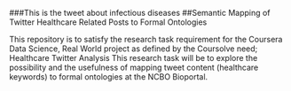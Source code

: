 

###This is the tweet about infectious diseases
##Semantic Mapping of Twitter Healthcare Related Posts to Formal Ontologies

This repository is to satisfy the research task requirement for the Coursera Data Science, Real World project as defined by the Coursolve need; Healthcare Twitter Analysis This research task will be to explore the possibility and the usefulness of mapping tweet content (healthcare keywords) to formal ontologies at the NCBO Bioportal.